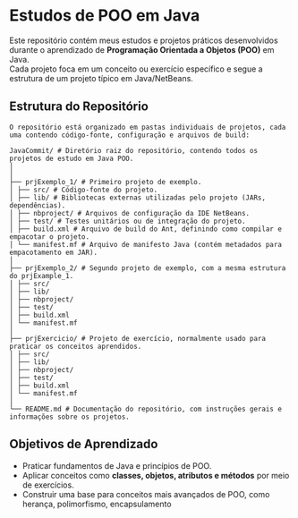 # Estudos de POO em Java

Este repositório contém meus estudos e projetos práticos desenvolvidos durante o aprendizado de **Programação Orientada a Objetos (POO)** em Java.  
Cada projeto foca em um conceito ou exercício específico e segue a estrutura de um projeto típico em Java/NetBeans.

## Estrutura do Repositório
```
O repositório está organizado em pastas individuais de projetos, cada uma contendo código-fonte, configuração e arquivos de build:

JavaCommit/ # Diretório raiz do repositório, contendo todos os projetos de estudo em Java POO.
│
│
├── prjExemplo_1/ # Primeiro projeto de exemplo.
│ ├── src/ # Código-fonte do projeto.
│ ├── lib/ # Bibliotecas externas utilizadas pelo projeto (JARs, dependências).
│ ├── nbproject/ # Arquivos de configuração da IDE NetBeans.
│ ├── test/ # Testes unitários ou de integração do projeto.
│ ├── build.xml # Arquivo de build do Ant, definindo como compilar e empacotar o projeto.
│ └── manifest.mf # Arquivo de manifesto Java (contém metadados para empacotamento em JAR).
│
├── prjExemplo_2/ # Segundo projeto de exemplo, com a mesma estrutura do prjExample_1.
│ ├── src/
│ ├── lib/
│ ├── nbproject/
│ ├── test/
│ ├── build.xml
│ └── manifest.mf
│
├── prjExercicio/ # Projeto de exercício, normalmente usado para praticar os conceitos aprendidos.
│ ├── src/
│ ├── lib/
│ ├── nbproject/
│ ├── test/
│ ├── build.xml
│ └── manifest.mf
│
└── README.md # Documentação do repositório, com instruções gerais e informações sobre os projetos.
```

## Objetivos de Aprendizado

* Praticar fundamentos de Java e princípios de POO.  
* Aplicar conceitos como **classes, objetos, atributos e métodos** por meio de exercícios.  
* Construir uma base para conceitos mais avançados de POO, como herança, polimorfismo, encapsulamento